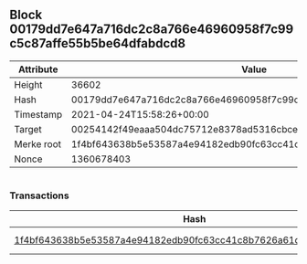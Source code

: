## Block 00179dd7e647a716dc2c8a766e46960958f7c99c5c87affe55b5be64dfabdcd8

Attribute | Value
--- | ---
Height | 36602
Hash | 00179dd7e647a716dc2c8a766e46960958f7c99c5c87affe55b5be64dfabdcd8
Timestamp | 2021-04-24T15:58:26+00:00
Target | 00254142f49eaaa504dc75712e8378ad5316cbcead634704b3734b6271167cc4
Merke root | 1f4bf643638b5e53587a4e94182edb90fc63cc41c8b7626a61d9d69aa748772e
Nonce | 1360678403

```

```

### Transactions

Hash | Amount
--- | ---
[1f4bf643638b5e53587a4e94182edb90fc63cc41c8b7626a61d9d69aa748772e](1f4bf643638b5e53587a4e94182edb90fc63cc41c8b7626a61d9d69aa748772e.md) | 10.00000000 SKEPTI 
